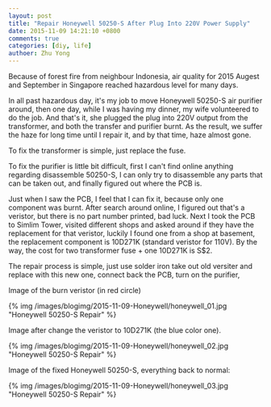 ```yaml
---
layout: post
title: "Repair Honeywell 50250-S After Plug Into 220V Power Supply"
date: 2015-11-09 14:21:10 +0800
comments: true
categories: [diy, life] 
authoer: Zhu Yong
---
```

Because of forest fire from neighbour Indonesia, air quality for 2015 Augest and September in Singapore reached hazardous level for many days. 

In all past hazardous day, it's my job to move Honeywell 50250-S air purifier around, then one day, while I was having my dinner, my wife volunteered to do the job. And that's it, she plugged the plug into 220V output from the transformer, and both the transfer and purifier burnt. As the result, we suffer the haze for long time until I repair it, and by that time, haze almost gone. 

To fix the transformer is simple, just replace the fuse. 

To fix the purifier is little bit difficult, first I can't find online anything regarding disassemble 50250-S, I can only try to disassemble any parts that can be taken out, and finally figured out where the PCB is. 

Just when I saw the PCB, I feel that I can fix it, because only one component was burnt. After search around online, I figured out that's a veristor, but there is no part number printed, bad luck. Next I took the PCB to Simlim Tower, visited different shops and asked around if they have the replacement for that veristor, luckily I found one from a shop at basement, the replacement component is 10D271K (standard veristor for 110V). By the way, the cost for two transformer fuse + one 10D271K is S$2. 

The repair process is simple, just use solder iron take out old versiter and replace with this new one, connect back the PCB, turn on the purifier,  

Image of the burn veristor (in red circle)

{% img /images/blogimg/2015-11-09-Honeywell/honeywell_01.jpg "Honeywell 50250-S Repair" %} 

Image after change the veristor to 10D271K (the blue color one).

{% img /images/blogimg/2015-11-09-Honeywell/honeywell_02.jpg "Honeywell 50250-S Repair" %} 

Image of the fixed Honeywell 50250-S, everything back to normal:

{% img /images/blogimg/2015-11-09-Honeywell/honeywell_03.jpg "Honeywell 50250-S Repair" %} 
